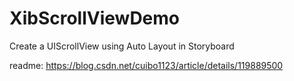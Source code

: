 # XibScrollViewDemo
Create a UIScrollView using Auto Layout in Storyboard

readme: https://blog.csdn.net/cuibo1123/article/details/119889500


